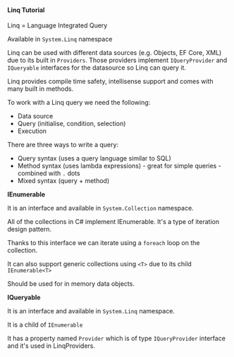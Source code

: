 #### Linq Tutorial

Linq = Language Integrated Query

Available in `System.Linq` namespace

Linq can be used with different data sources (e.g. Objects, EF Core, XML) due to its built in `Providers`. Those providers implement `IQueryProvider` and `IQueryable` interfaces for the datasource so Linq can query it.

Linq provides compile time safety, intellisense support and comes with many built in methods.

To work with a Linq query we need the following:
- Data source
- Query (initialise, condition, selection)
- Execution

There are three ways to write a query:
- Query syntax (uses a query language similar to SQL)
- Method syntax (uses lambda expressions) - great for simple queries - combined with `.` dots
- Mixed syntax (query + method)

**IEnumerable**

It is an interface and available in `System.Collection` namespace.

All of the collections in C# implement IEnumerable. It's a type of iteration design pattern.

Thanks to this interface we can iterate using a `foreach` loop on the collection.

It can also support generic collections using `<T>` due to its child `IEnumerable<T>`

Should be used for in memory data objects.

**IQueryable**

It is an interface and available in `System.Linq` namespace.

It is a child of `IEnumerable`

It has a property named `Provider` which is of type `IQueryProvider` interface and it's used in LinqProviders.





